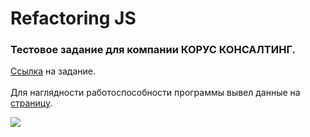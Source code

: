 # Refactoring JS
### Тестовое задание для компании КОРУС КОНСАЛТИНГ.
<a href="https://yadi.sk/i/77CFnaHLOC6wIQ">Ссылка</a> на задание.</br></br>
Для наглядности работоспособности программы вывел данные на <a href="https://owiii.github.io/Refactoring/">страницу</a>.</br>

![](https://img.shields.io/badge/-%D0%A1%D0%A1%D0%AB%D0%9B%D0%9A%D0%90%20%D0%9D%D0%90%20%D0%9C%D0%9E%D0%95%20%D0%A0%D0%95%D0%97%D0%AE%D0%9C%D0%95-red)


